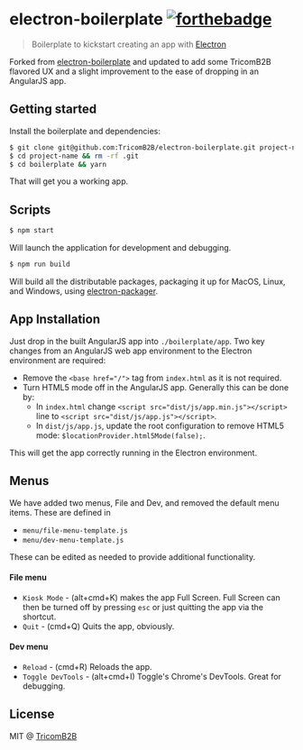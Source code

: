 # electron-boilerplate [![forthebadge](http://forthebadge.com/images/badges/built-with-resentment.svg)](http://forthebadge.com)

> Boilerplate to kickstart creating an app with [Electron](https://github.com/atom/electron)

Forked from [electron-boilerplate](https://github.com/sindresorhus/electron-boilerplate) and updated to add some TricomB2B flavored UX and a slight improvement to the ease of dropping in an AngularJS app.


## Getting started

Install the boilerplate and dependencies:

```sh
$ git clone git@github.com:TricomB2B/electron-boilerplate.git project-name
$ cd project-name && rm -rf .git
$ cd boilerplate && yarn
```

That will get you a working app.

## Scripts

```sh
$ npm start
```

Will launch the application for development and debugging.

```sh
$ npm run build
```

Will build all the distributable packages, packaging it up for MacOS, Linux, and Windows, using [electron-packager](https://github.com/electron-userland/electron-packager).

## App Installation

Just drop in the built AngularJS app into `./boilerplate/app`. Two key changes from an AngularJS web app environment to the Electron environment are required:

* Remove the `<base href="/">` tag from `index.html` as it is not required.
* Turn HTML5 mode off in the AngularJS app. Generally this can be done by:
	* In `index.html` change `<script src="dist/js/app.min.js"></script>` line to `<script src="dist/js/app.js"></script>`.
	* In `dist/js/app.js`, update the root configuration to remove HTML5 mode: `$locationProvider.html5Mode(false);`.

This will get the app correctly running in the Electron environment.

## Menus

We have added two menus, File and Dev, and removed the default menu items. These are defined in

* `menu/file-menu-template.js`
* `menu/dev-menu-template.js`

These can be edited as needed to provide additional functionality.

#### File menu

* `Kiosk Mode` - (alt+cmd+K) makes the app Full Screen. Full Screen can then be turned off by pressing `esc` or just quitting the app via the shortcut.
* `Quit` - (cmd+Q) Quits the app, obviously.

#### Dev menu

* `Reload` - (cmd+R) Reloads the app.
* `Toggle DevTools` - (alt+cmd+I) Toggle's Chrome's DevTools. Great for debugging.

## License

MIT @ [TricomB2B](http://tricomb2b.com)
